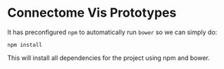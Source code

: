 # Connectome Vis Prototypes

It has preconfigured `npm` to automatically run `bower` so we can simply do:

```
npm install
```

This will install all dependencies for the project using npm and bower.